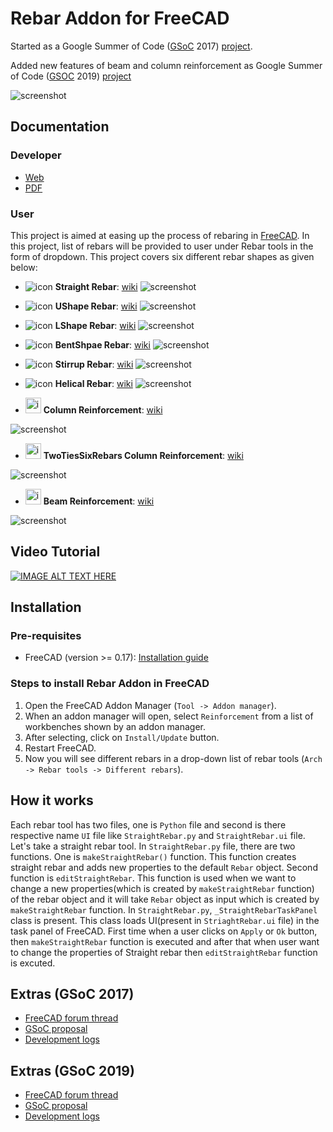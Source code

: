 # Rebar Addon for FreeCAD

Started as a Google Summer of Code ([GSoC](https://en.wikipedia.org/wiki/Google_Summer_of_Code) 2017) [project](https://summerofcode.withgoogle.com/archive/2017/projects/6536382147198976).

Added new features of beam and column reinforcement as Google Summer of Code ([GSOC](https://en.wikipedia.org/wiki/Google_Summer_of_Code) 2019) [project](https://summerofcode.withgoogle.com/projects/#4615685316018176)

![screenshot](http://i.imgur.com/r9b5l7K.jpg)

## Documentation
### Developer
* [Web](https://amrit3701.github.io/FreeCAD-Reinforcement/html/index.html)
* [PDF](https://amrit3701.github.io/FreeCAD-Reinforcement/latex/refman.pdf)                                                      
### User
This project is aimed at easing up the process of rebaring in [FreeCAD](https://www.freecadweb.org). In this project, list of rebars will be provided to user under Rebar tools in the form of dropdown. This project covers six different rebar shapes as given below:

- ![icon](https://www.freecadweb.org/wiki/images/thumb/6/69/Arch_Rebar_Straight.png/32px-Arch_Rebar_Straight.png) **Straight Rebar**: [wiki](https://www.freecadweb.org/wiki/Arch_Rebar_Straight)
![screenshot](https://www.freecadweb.org/wiki/images/f/fd/StraightRebar.png)

- ![icon](https://www.freecadweb.org/wiki/images/thumb/4/4d/Arch_Rebar_UShape.png/32px-Arch_Rebar_UShape.png) **UShape Rebar**: [wiki](https://www.freecadweb.org/wiki/Arch_Rebar_UShape)
![screenshot](https://www.freecadweb.org/wiki/images/3/35/Footing_UShapeRebar.png)

- ![icon](https://www.freecadweb.org/wiki/images/thumb/3/38/Arch_Rebar_LShape.png/32px-Arch_Rebar_LShape.png) **LShape Rebar**: [wiki](https://www.freecadweb.org/wiki/Arch_Rebar_LShape)
![screenshot](https://www.freecadweb.org/wiki/images/1/10/LShapeRebarNew.png)

- ![icon](https://www.freecadweb.org/wiki/images/thumb/0/0b/Arch_Rebar_BentShape.png/32px-Arch_Rebar_BentShape.png) **BentShpae Rebar**: [wiki](https://www.freecadweb.org/wiki/Arch_Rebar_BentShape)
![screenshot](https://www.freecadweb.org/wiki/images/e/e3/BentShapeRebar.png)

- ![icon](https://www.freecadweb.org/wiki/images/thumb/e/ef/Arch_Rebar_Stirrup.png/32px-Arch_Rebar_Stirrup.png) **Stirrup Rebar**: [wiki](https://www.freecadweb.org/wiki/Arch_Rebar_Stirrup)
![screenshot](https://www.freecadweb.org/wiki/images/9/9b/Stirrup.png)

- ![icon](https://www.freecadweb.org/wiki/images/thumb/c/c9/Arch_Rebar_Helical.png/32px-Arch_Rebar_Helical.png) **Helical Rebar**: [wiki](https://www.freecadweb.org/wiki/Arch_Rebar_Helical)
![screenshot](https://www.freecadweb.org/wiki/images/2/2f/HelicalRebar.png)

- <img src="https://www.freecadweb.org/wiki/images/3/3e/Arch_Rebar_ColumnReinforcement.svg" alt="icon" width="25"> **Column Reinforcement**: [wiki](https://www.freecadweb.org/wiki/Arch_Rebar_ColumnReinforcement)

![screenshot](https://www.freecadweb.org/wiki/images/3/3f/Arch_Rebar_ColumnReinforcement_example.png)

- <img src="https://www.freecadweb.org/wiki/images/3/3e/Arch_Rebar_ColumnReinforcement.svg" alt="icon" width="25"> **TwoTiesSixRebars Column Reinforcement**: [wiki](https://www.freecadweb.org/wiki/Arch_Rebar_ColumnReinforcement_TwoTiesSixRebars)

![screenshot](https://www.freecadweb.org/wiki/images/c/ce/Arch_Rebar_ColumnReinforcement_TwoTies_example.png)

- <img src="https://www.freecadweb.org/wiki/images/e/e9/Arch_Rebar_BeamReinforcement.svg" alt="icon" width="25"> **Beam Reinforcement**: [wiki](https://www.freecadweb.org/wiki/Arch_Rebar_BeamReinforcement)

![screenshot](https://www.freecadweb.org/wiki/images/4/42/Arch_Rebar_BeamReinforcement_example.png)

## Video Tutorial
[![IMAGE ALT TEXT HERE](http://i.imgur.com/ZQGCQoe.png)](https://www.youtube.com/watch?v=BYQQjEKmx5E&t=1435s)


## Installation

### Pre-requisites
- FreeCAD (version >= 0.17): [Installation guide](https://www.freecadweb.org/wiki/Installing)
 
### Steps to install Rebar Addon in FreeCAD
1. Open the FreeCAD Addon Manager (```Tool -> Addon manager```).
2. When an addon manager will open, select ```Reinforcement``` from a list of workbenches shown by an addon manager.
3. After selecting, click on ```Install/Update``` button.
4. Restart FreeCAD.
5. Now you will see different rebars in a drop-down list of rebar tools (```Arch -> Rebar tools -> Different rebars```).

## How it works
Each rebar tool has two files, one is ```Python``` file and second is there respective name ```UI``` file like ```StraightRebar.py``` and ```StraightRebar.ui``` file. Let's take a straight rebar tool. In ```StraightRebar.py``` file, there are two functions. One is ```makeStraightRebar()``` function. This function creates straight rebar and adds new properties to the default ```Rebar``` object. Second function is ```editStraightRebar```. This function is used when we want to change a new properties(which is created by ```makeStraightRebar``` function) of the rebar object and it will take ```Rebar``` object as input which is created by ```makeStraightRebar``` function. In ```StraightRebar.py```, ```_StraightRebarTaskPanel``` class is present. This class loads UI(present in ```StriaghtRebar.ui``` file) in the task panel of FreeCAD. First time when a user clicks on ```Apply``` or ```Ok``` button, then ```makeStraightRebar``` function is executed and after that when user want to change the properties of Straight rebar then ```editStraightRebar``` function is excuted. 

## Extras (GSoC 2017)
- [FreeCAD forum thread](https://forum.freecadweb.org/viewtopic.php?f=8&t=22760)
- [GSoC proposal](https://brlcad.org/wiki/User:Amritpal_singh/gsoc_proposal)
- [Development logs](https://brlcad.org/wiki/User:Amritpal_singh/GSoC17/logs)

## Extras (GSoC 2019)
- [FreeCAD forum thread](https://forum.freecadweb.org/viewtopic.php?f=8&t=35077)
- [GSoC proposal](https://www.freecadweb.org/wiki/User:Suraj_Dadral/gsoc_proposal)
- [Development logs](https://www.freecadweb.org/wiki/User:Suraj_Dadral/GSoC19/logs)
